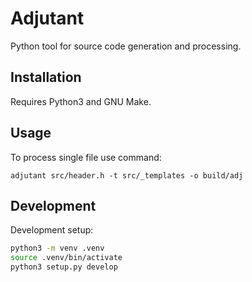 # Adjutant

Python tool for source code generation and processing.

## Installation

Requires Python3 and GNU Make.

## Usage

To process single file use command:

```
adjutant src/header.h -t src/_templates -o build/adj
```

## Development

Development setup:

```bash
python3 -m venv .venv
source .venv/bin/activate
python3 setup.py develop
```
